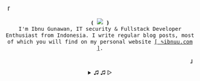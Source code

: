  <p align="left"><strong><samp>「</samp></strong></p><p align="center">
    <samp>
    &#10100; <img src="https://readme-typing-svg.herokuapp.com?color=ffffff&size=14&center=true&vCenter=true&multiline=true&width=180&height=23&lines=Hello+World+...+!+"/> &#10101;<br>
    I'm Ibnu Gunawan, IT security & Fullstack Developer Enthusiast from Indonesia. I write regular blog posts, most of which you will find on my personal website <a href="https://ibnuu.com" target="_blank">[ &#9998;ibnuu.com ]</a>.
    </samp>
</p><p align="right"><strong><samp>」</samp></strong></p>
<details align="center">
<summary> &#9835; &#9835; &#9655;</summary>
<br>
  <img width="100%" height="50%" style="border-radius: 5px;" src="https://raw.githubusercontent.com/notme1001/notme1001/assets/6405318ac146473a95bfbdcec2b32943.gif"/>
<p align="center">
<br>
<samp>
<a href="https://t.me/notme1337" >
<img src="https://img.shields.io/badge/tele-@notme1337-informational?style=flat&logo=telegram&logoColor=white&color=2f80ed" />
</a>
<a href="mailto:notme1001@pm.me" target="_blank">
<img src="https://img.shields.io/badge/pm-notme1001[at]pm.me-informational?style=flat&logo=protonmail&logoColor=white&color=2f80ed" />
</a>
<a href="https://dribbble.com/IbnuGunawan" target="_blank">
<img src="https://img.shields.io/badge/|-IbnuGunawan-informational?style=flat&logo=dribbble&logoColor=white&color=2f80ed" />
</a>
<a href="https://instagram.com/ibnu_890" target="_blank">
<img src="https://img.shields.io/badge/|-ibnu_890-informational?style=flat&logo=instagram&logoColor=white&color=2f80ed" />
</a>
<a href="http://twitter.com/inuugp" target="_blank">
<img src="https://img.shields.io/badge/|-inuugp-informational?style=flat&logo=twitter&logoColor=white&color=2f80ed" />
</a>
</samp>
</p>
<h2></h2>
<divide></divide>
 <p align="center">
 <a href="#notme1001" target="_blank">
 <img alt="GitHub Stats" src="https://bad-apple-github-readme.vercel.app/api?show_bg=1&username=notme1001"/>
 </a>
 </p>
 <h2></h2>
 <p align="center">
 Inspired 	<a href="https://github.com/owl4ce/owl4ce" target="_blank"> owl4ce </a>
</p>
</details>
